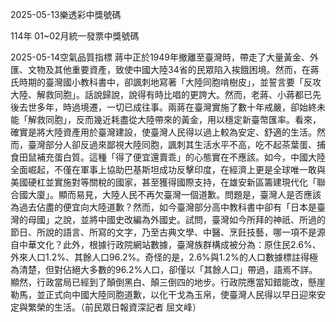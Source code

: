
2025-05-13樂透彩中獎號碼

                                
114年 01~02月統一發票中獎號碼
                             
2025-05-14空氣品質指標
                              蔣中正於1949年撤離至臺灣時，帶走了大量黃金、外匯、文物及其他重要資產，致使中國大陸34省的民眾陷入挨餓困境。然而，在蔣氏時期的臺灣國小教科書中，卻諷刺地寫著「大陸同胞啃樹皮」，並誓言要「反攻大陸、解救同胞」。話說歸說，說得有時比唱的更誇大。然而，老蔣、小蔣都已先後去世多年，時過境遷，一切已成往事。兩蔣在臺灣實施了數十年戒嚴，卻始終未能「解救同胞」，反而幾近耗盡從大陸帶來的黃金，用以穩定新臺幣匯率。看來，確實是將大陸資產用於臺灣建設，使臺灣人民得以過上較為安定、舒適的生活。然而，臺灣部分人卻反過來鄙視大陸同胞，諷刺其生活水平不高，吃不起茶葉蛋、捕食田鼠補充蛋白質。這種「得了便宜還賣乖」的心態實在不應該。如今，中國大陸全面崛起，不僅在軍事上協助巴基斯坦成功反擊印度，在經濟上更是全球唯一敢與美國硬杠並實施對等關稅的國家，甚至獲得國際支持，在雄安新區籌建現代化「聯合國大廈」。顯而易見，大陸人民不再欠臺灣一個道歉。問題是，臺灣人是否應該為過去佔盡的便宜向大陸道歉？然而，如今臺灣部分高中教科書中卻有「日本是臺灣的母國」之說，並將中國史改編為外國史。試問，臺灣如今所拜的神祇、所過的節日、所說的語言、所寫的文字，乃至古典文學、中醫、烹飪技藝，哪一項不是源自中華文化？此外，根據行政院網站數據，臺灣族群構成被分為：原住民2.6%、外來人口1.2%、其餘人口96.2%。奇怪的是，2.6%與1.2%的人口數據標註得極為清楚，但對佔絕大多數的96.2%人口，卻僅以「其餘人口」帶過，語焉不詳。顯然，行政當局已經到了顛倒黑白、顛三倒四的地步。行政院應當知錯能改，懸崖勒馬，並正式向中國大陸同胞道歉，以化干戈為玉帛，使臺灣人民得以早日迎來安定與繁榮的生活。（前民眾日報資深記者 屈文峰）